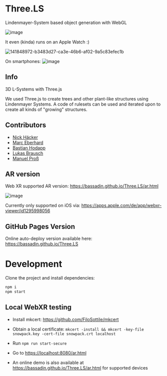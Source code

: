 # Three.LS

Lindenmayer-System based object generation with WebGL

![image](https://user-images.githubusercontent.com/56677688/148928514-ee1c5a2e-b6f3-4d17-ba2e-39acd0e312ab.png)

It even (kinda) runs on an Apple Watch :)

![141848972-b3483d27-ca3e-46b6-af02-9a5c83efec1b](https://user-images.githubusercontent.com/1810902/141849203-d0e1b49c-2bf9-4c97-87d8-3478a84b783b.jpg)

On smartphones:
![image](https://user-images.githubusercontent.com/1810902/141849847-e466adab-5a88-4975-ab94-3974326f5334.png)

## Info

3D L-Systems with Three.js

We used Three.js to create trees and other plant-like structures using Lindenmayer Systems. A code of rulesets can be used and iterated upon to create all kinds of "growing" structures.

## Contributors

-   [Nick Häcker](https://github.com/NickHaecker)
-   [Marc Eberhard](https://github.com/bymarcx)
-   [Bastian Hodapp](https://github.com/Bassadin)
-   [Lukas Brausch](https://github.com/LukasBrauschHFU)
-   [Manuel Proß](https://github.com/manuel-pross)

## AR version

Web XR supported AR version: https://bassadin.github.io/Three.LS/ar.html

![image](https://user-images.githubusercontent.com/1810902/146235247-077c2a68-217c-46f4-8360-207a4e69db09.png)

Currently only supported on iOS via: https://apps.apple.com/de/app/webxr-viewer/id1295998056

## GitHub Pages Version

Online auto-deploy version available here: <https://bassadin.github.io/Three.LS>

# Development

Clone the project and install dependencies:

```bash
npm i
npm start
```

## Local WebXR testing

-   Install mkcert: <https://github.com/FiloSottile/mkcert>
-   Obtain a local certificate: `mkcert -install && mkcert -key-file snowpack.key -cert-file snowpack.crt localhost`
-   Run `npm run start-secure`
-   Go to <https://localhost:8080/ar.html>

-   An online demo is also available at <https://bassadin.github.io/Three.LS/ar.html> for supported devices

